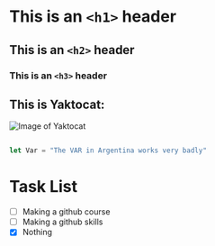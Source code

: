 # This is an `<h1>` header

## This is an `<h2>` header

### This is an `<h3>` header


## This is Yaktocat:
![Image of Yaktocat](https://octodex.github.com/images/yaktocat.png)


``` javascript

let Var = "The VAR in Argentina works very badly"

```

# Task List

- [ ] Making a github course 
- [ ] Making a github skills
- [x] Nothing
